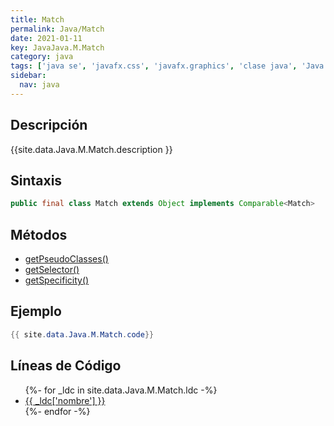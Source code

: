 ```yaml
---
title: Match
permalink: Java/Match
date: 2021-01-11
key: JavaJava.M.Match
category: java
tags: ['java se', 'javafx.css', 'javafx.graphics', 'clase java', 'Java 9']
sidebar: 
  nav: java
---
```


## Descripción
{{site.data.Java.M.Match.description }}

## Sintaxis
~~~java
public final class Match extends Object implements Comparable<Match>
~~~

## Métodos
* [getPseudoClasses()](/Java/Match/getPseudoClasses)
* [getSelector()](/Java/Match/getSelector)
* [getSpecificity()](/Java/Match/getSpecificity)

## Ejemplo
~~~java
{{ site.data.Java.M.Match.code}}
~~~

## Líneas de Código
<ul>
{%- for _ldc in site.data.Java.M.Match.ldc -%}
   <li>
       <a href="{{_ldc['url'] }}">{{ _ldc['nombre'] }}</a>
   </li>
{%- endfor -%}
</ul>
